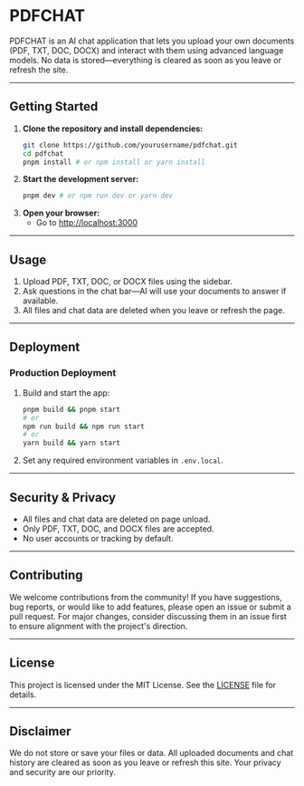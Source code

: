 

# PDFCHAT

PDFCHAT is an AI chat application that lets you upload your own documents (PDF, TXT, DOC, DOCX) and interact with them using advanced language models. No data is stored—everything is cleared as soon as you leave or refresh the site.

---

## Getting Started


1. **Clone the repository and install dependencies:**
   ```bash
   git clone https://github.com/yourusername/pdfchat.git
   cd pdfchat
   pnpm install # or npm install or yarn install
   ```
2. **Start the development server:**
   ```bash
   pnpm dev # or npm run dev or yarn dev
   ```
3. **Open your browser:**
   - Go to [http://localhost:3000](http://localhost:3000)

---

## Usage


1. Upload PDF, TXT, DOC, or DOCX files using the sidebar.
2. Ask questions in the chat bar—AI will use your documents to answer if available.
3. All files and chat data are deleted when you leave or refresh the page.

---

## Deployment


### Production Deployment

1. Build and start the app:
   ```bash
   pnpm build && pnpm start
   # or
   npm run build && npm run start
   # or
   yarn build && yarn start
   ```
2. Set any required environment variables in `.env.local`.

---

## Security & Privacy


- All files and chat data are deleted on page unload.
- Only PDF, TXT, DOC, and DOCX files are accepted.
- No user accounts or tracking by default.


---




## Contributing

We welcome contributions from the community! If you have suggestions, bug reports, or would like to add features, please open an issue or submit a pull request. For major changes, consider discussing them in an issue first to ensure alignment with the project's direction.

---


## License

This project is licensed under the MIT License. See the [LICENSE](LICENSE) file for details.

---

## Disclaimer


We do not store or save your files or data. All uploaded documents and chat history are cleared as soon as you leave or refresh this site. Your privacy and security are our priority.